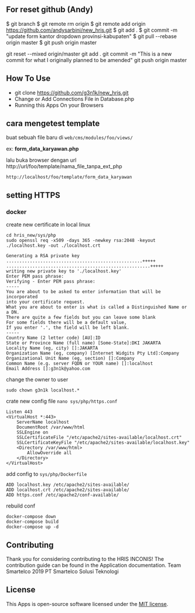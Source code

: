 ## For reset github (Andy)
$ git branch
$ git remote rm origin
$ git remote add origin https://github.com/andysarbini/new_hris.git
$ git add .
$ git commit -m "update form kantor dropdown provinsi-kabupaten"
$ git pull --rebase origin master
$ git push origin master

git reset --mixed origin/master
git add .
git commit -m "This is a new commit for what I originally planned to be amended"
git push origin master

## How To Use

- git clone https://github.com/g3n1k/new_hris.git
- Change or Add Connections File in Database.php
- Running this Apps On your Browsers

## cara mengetest template
buat sebuah file baru di ````web/cms/modules/foo/views/````  

ex: **form_data_karyawan.php**

lalu buka browser dengan url 
http://url/foo/template/nama_file_tanpa_ext_php
````
http://localhost/foo/template/form_data_karyawan
````

## setting HTTPS

### docker
create new certificate in local linux
````
cd hris_new/sys/php
sudo openssl req -x509 -days 365 -newkey rsa:2048 -keyout ./localhost.key -out ./localhost.crt

Generating a RSA private key
....................................................+++++
.......................................................+++++
writing new private key to './localhost.key'
Enter PEM pass phrase:
Verifying - Enter PEM pass phrase:
-----
You are about to be asked to enter information that will be incorporated
into your certificate request.
What you are about to enter is what is called a Distinguished Name or a DN.
There are quite a few fields but you can leave some blank
For some fields there will be a default value,
If you enter '.', the field will be left blank.
-----
Country Name (2 letter code) [AU]:ID
State or Province Name (full name) [Some-State]:DKI JAKARTA
Locality Name (eg, city) []:JAKARTA
Organization Name (eg, company) [Internet Widgits Pty Ltd]:Company 
Organizational Unit Name (eg, section) []:Company
Common Name (e.g. server FQDN or YOUR name) []:localhost
Email Address []:g3n1k@yahoo.com

````
change the owner to user
````
sudo chown g3n1k localhost.*
````
crate new config file ```nano sys/php/https.conf```
````
Listen 443
<VirtualHost *:443>
    ServerName localhost
    DocumentRoot /var/www/html
    SSLEngine on
    SSLCertificateFile "/etc/apache2/sites-available/localhost.crt"
    SSLCertificateKeyFile "/etc/apache2/sites-available/localhost.key"
    <Directory /var/www/html>
        AllowOverride all
    </Directory>
</VirtualHost>
````
add config to `sys/php/Dockerfile`
````
ADD localhost.key /etc/apache2/sites-available/
ADD localhost.crt /etc/apache2/sites-available/
ADD https.conf /etc/apache2/conf-available/
````
rebuild conf
````
docker-compose down
docker-compose build
docker-compose up -d
````
## Contributing

Thank you for considering contributing to the HRIS INCONIS! The contribution guide can be found in the Application documentation.
Team Smartelco 2019 PT Smartelco Solusi Teknologi

## License

This Apps is open-source software licensed under the [MIT license](https://opensource.org/licenses/MIT).
